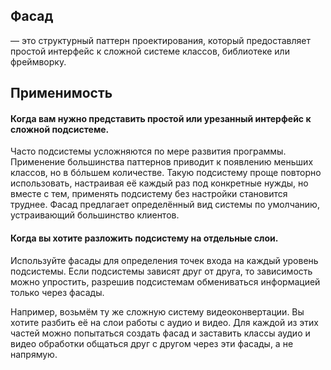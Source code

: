 ## Фасад

— это структурный паттерн проектирования, который предоставляет простой интерфейс к сложной системе классов, библиотеке
или фреймворку.

## Применимость

#### Когда вам нужно представить простой или урезанный интерфейс к сложной подсистеме.

Часто подсистемы усложняются по мере развития программы. Применение большинства паттернов приводит к появлению меньших
классов, но в бóльшем количестве. Такую подсистему проще повторно использовать, настраивая её каждый раз под конкретные
нужды, но вместе с тем, применять подсистему без настройки становится труднее. Фасад предлагает определённый вид системы
по умолчанию, устраивающий большинство клиентов.

#### Когда вы хотите разложить подсистему на отдельные слои.

Используйте фасады для определения точек входа на каждый уровень подсистемы. Если подсистемы зависят друг от друга, то
зависимость можно упростить, разрешив подсистемам обмениваться информацией только через фасады.

Например, возьмём ту же сложную систему видеоконвертации. Вы хотите разбить её на слои работы с аудио и видео. Для
каждой из этих частей можно попытаться создать фасад и заставить классы аудио и видео обработки общаться друг с другом
через эти фасады, а не напрямую.
